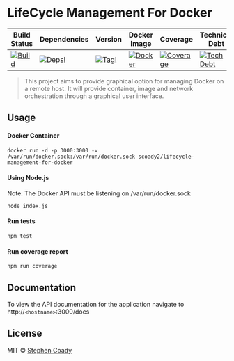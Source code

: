 # LifeCycle Management For Docker 


| Build Status  | Dependencies   |  Version  | Docker Image   | Coverage  | Technical Debt   |
|---|---|---|---|---|---|
|[![Build][travis-image]][travis-url]|[![Deps!][daviddm-image]][daviddm-url]|[![Tag!][github-image]][github-url]|[![Docker][docker-image]][docker-url]|[![Coverage][coverage-image]][sonar-url]|[![Tech Debt][tech-debt-image]][sonar-url]|
> This project aims to provide graphical option for managing Docker on a remote host. It will provide container, image and network orchestration through a graphical user interface.

## Usage

#### Docker Container
```
docker run -d -p 3000:3000 -v /var/run/docker.sock:/var/run/docker.sock scoady2/lifecycle-management-for-docker
```

#### Using Node.js
Note: The Docker API must be listening on /var/run/docker.sock
```
node index.js
```

#### Run tests
```
npm test
```

#### Run coverage report
```
npm run coverage
```

## Documentation
To view the API documentation for the application navigate to http://`<hostname>`:3000/docs

## License

MIT © [Stephen Coady]()


[travis-image]: https://img.shields.io/travis/StephenCoady/lifecycle-management-for-docker.svg?branch=master
[travis-url]: https://travis-ci.org/StephenCoady/lifecycle-management-for-docker
[daviddm-image]: https://img.shields.io/david/StephenCoady/lifecycle-management-for-docker.svg
[daviddm-url]: https://david-dm.org/StephenCoady/lifecycle-management-for-docker
[github-image]: https://img.shields.io/github/tag/StephenCoady/lifecycle-management-for-docker.svg
[github-url]: https://github.com/StephenCoady/lifecycle-management-for-docker/releases
[docker-image]: https://img.shields.io/docker/pulls/scoady2/lifecycle-management-for-docker.svg
[docker-url]: https://hub.docker.com/r/scoady2/lifecycle-management-for-docker/
[coverage-image]: https://sonarqube.com/api/badges/measure?key=lifecycle-management-for-docker&metric=coverage
[tech-debt-image]: https://sonarqube.com/api/badges/measure?key=lifecycle-management-for-docker&metric=sqale_debt_ratio
[sonar-url]: https://sonarqube.com/dashboard?id=lifecycle-management-for-docker
